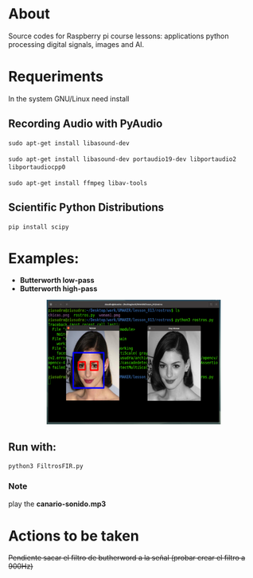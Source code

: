 # About
Source codes for Raspberry pi course lessons: applications python processing
digital signals, images and AI.

# Requeriments

In the system GNU/Linux need install


## Recording Audio with PyAudio

``` 
sudo apt-get install libasound-dev

sudo apt-get install libasound-dev portaudio19-dev libportaudio2 libportaudiocpp0

sudo apt-get install ffmpeg libav-tools

``` 

## Scientific Python Distributions

```
pip install scipy

``` 
# Examples:
- **Butterworth low-pass**
- **Butterworth high-pass**

<center>
<img src="images/main.png" alt="Example" style="width:350px;height:250px;">
</center>

## Run with:

```
python3 FiltrosFIR.py

``` 
### Note

play the **canario-sonido.mp3**


# Actions to be taken

~~Pendiente sacar el filtro de butherword a la señal (probar crear el filtro a 900Hz)~~
